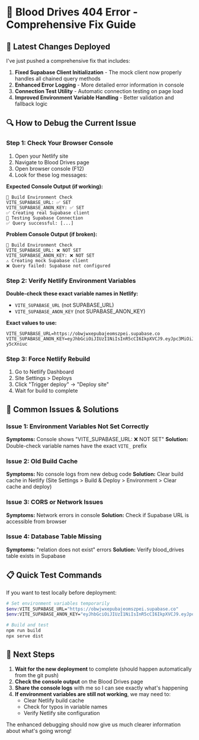 # 🔧 Blood Drives 404 Error - Comprehensive Fix Guide

## 🎯 **Latest Changes Deployed**

I've just pushed a comprehensive fix that includes:

1. **Fixed Supabase Client Initialization** - The mock client now properly handles all chained query methods
2. **Enhanced Error Logging** - More detailed error information in console
3. **Connection Test Utility** - Automatic connection testing on page load
4. **Improved Environment Variable Handling** - Better validation and fallback logic

## 🔍 **How to Debug the Current Issue**

### Step 1: Check Your Browser Console
1. Open your Netlify site
2. Navigate to Blood Drives page
3. Open browser console (F12)
4. Look for these log messages:

**Expected Console Output (if working):**
```
🔧 Build Environment Check
VITE_SUPABASE_URL: ✅ SET
VITE_SUPABASE_ANON_KEY: ✅ SET
✅ Creating real Supabase client
🔧 Testing Supabase Connection
✅ Query successful: [...]
```

**Problem Console Output (if broken):**
```
🔧 Build Environment Check
VITE_SUPABASE_URL: ❌ NOT SET
VITE_SUPABASE_ANON_KEY: ❌ NOT SET
⚠️ Creating mock Supabase client
❌ Query failed: Supabase not configured
```

### Step 2: Verify Netlify Environment Variables

**Double-check these exact variable names in Netlify:**
- `VITE_SUPABASE_URL` (not SUPABASE_URL)
- `VITE_SUPABASE_ANON_KEY` (not SUPABASE_ANON_KEY)

**Exact values to use:**
```
VITE_SUPABASE_URL=https://obwjwxepubajeomszpei.supabase.co
VITE_SUPABASE_ANON_KEY=eyJhbGciOiJIUzI1NiIsInR5cCI6IkpXVCJ9.eyJpc3MiOiJzdXBhYmFzZSIsInJlZiI6Im9id2p3eGVwdWJhamVvbXN6cGVpIiwicm9sZSI6ImFub24iLCJpYXQiOjE3NTAyNzIwNzQsImV4cCI6MjA2NTg0ODA3NH0.7bARwkh507Z7dCHIjDB3BjQhz_WZXRhJSi-y5cXniuc
```

### Step 3: Force Netlify Rebuild
1. Go to Netlify Dashboard
2. Site Settings > Deploys
3. Click "Trigger deploy" → "Deploy site"
4. Wait for build to complete

## 🚨 **Common Issues & Solutions**

### Issue 1: Environment Variables Not Set Correctly
**Symptoms:** Console shows "VITE_SUPABASE_URL: ❌ NOT SET"
**Solution:** Double-check variable names have the exact `VITE_` prefix

### Issue 2: Old Build Cache
**Symptoms:** No console logs from new debug code
**Solution:** Clear build cache in Netlify (Site Settings > Build & Deploy > Environment > Clear cache and deploy)

### Issue 3: CORS or Network Issues
**Symptoms:** Network errors in console
**Solution:** Check if Supabase URL is accessible from browser

### Issue 4: Database Table Missing
**Symptoms:** "relation does not exist" errors
**Solution:** Verify blood_drives table exists in Supabase

## 📋 **Quick Test Commands**

If you want to test locally before deployment:

```bash
# Set environment variables temporarily
$env:VITE_SUPABASE_URL="https://obwjwxepubajeomszpei.supabase.co"
$env:VITE_SUPABASE_ANON_KEY="eyJhbGciOiJIUzI1NiIsInR5cCI6IkpXVCJ9.eyJpc3MiOiJzdXBhYmFzZSIsInJlZiI6Im9id2p3eGVwdWJhamVvbXN6cGVpIiwicm9sZSI6ImFub24iLCJpYXQiOjE3NTAyNzIwNzQsImV4cCI6MjA2NTg0ODA3NH0.7bARwkh507Z7dCHIjDB3BjQhz_WZXRhJSi-y5cXniuc"

# Build and test
npm run build
npx serve dist
```

## 🎯 **Next Steps**

1. **Wait for the new deployment** to complete (should happen automatically from the git push)
2. **Check the console output** on the Blood Drives page
3. **Share the console logs** with me so I can see exactly what's happening
4. **If environment variables are still not working**, we may need to:
   - Clear Netlify build cache
   - Check for typos in variable names
   - Verify Netlify site configuration

The enhanced debugging should now give us much clearer information about what's going wrong!
